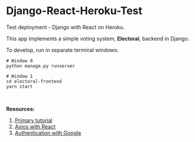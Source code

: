 # Django-React-Heroku-Test

Test deployment - Django with React on Heroku.

This app implements a simple voting system, **Electoral**, backend in Django.

To develop, run in separate terminal windows:

```
# Window 0
python manage.py runserver

# Window 1
cd electoral-frontend
yarn start
```

<br />

**Resources:**

1. [Primary
   tutorial](https://librenepal.com/article/django-and-create-react-app-together-on-heroku/)
1. [Axios with React](https://alligator.io/react/axios-react/)
1. [Authentication with
   Google](https://medium.com/trabe/oauth-authentication-in-django-with-social-auth-c67a002479c1)
